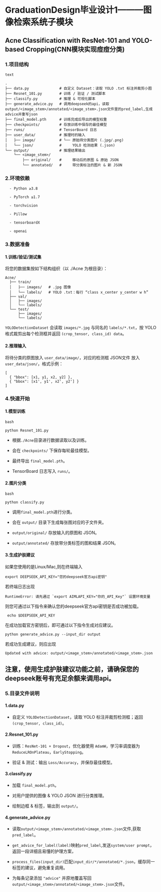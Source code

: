 # GraduationDesign毕业设计1———图像检索系统子模块
## Acne Classification with ResNet-101 and YOLO-based Cropping(CNN模块实现痘痘分类)

### 1.项目结构
`text`
```
.
├── data.py              # 自定义 Dataset：读取 YOLO .txt 标注并裁剪小图
├── Resnet_101.py        # 训练 / 验证 / 测试脚本
├── classify.py          # 推理 & 可视化脚本
├── generate_advice.py   # 调用deepseek的api，读取output/<image_stem>/annotated/<image_stem>.json文件里的pred_label,生成advice并重写json
├── final_model.pth      # 训练完成后导出的模型权重
├── checkpoints/         # 存放训练中保存的最佳模型
├── runs/                # TensorBoard 日志
├── user_data/           # 推理时的输入  
│   ├── image/           # └── 原始待分类图片 (.jpg/.png)  
│   └── json/            #     YOLO 检测结果 (.json)  
└── output/              # 推理结果输出  
    └── <image_stem>/    
        ├── original/    #     移动后的原图 & 原始 JSON  
        └── annotated/   #     带分类标注的图片 & 新 JSON  
```

### 2.环境依赖
```
  - Python ≥3.8
  
  - PyTorch ≥1.7
  
  - torchvision
  
  - Pillow
  
  - tensorboardX

  - openai
```

### 3.数据准备
####  1.训练/验证/测试集
将您的数据集按如下结构组织（以 ./Acne 为根目录）：

```
Acne/
  ├── train/
  │   ├── images/   # .jpg 图像
  │   └── labels/   # YOLO .txt：每行 “class x_center y_center w h”
  ├── val/
  │   ├── images/
  │   └── labels/
  └── test/
      ├── images/
      └── labels/
```

`YOLODetectionDataset` 会读取 `images/*.jpg` 与同名的 `labels/*.txt`，按 YOLO 格式裁剪出每个检测框并返回 `(crop_tensor, class_id) ​data`。

####  2.推理输入
将待分类的原图放入 `user_data/image/`，对应的检测框 JSON文件 放入 `user_data/json/`，格式示例：
```
[
  { "bbox": [x1, y1, x2, y2] },
  { "bbox": [x1', y1', x2', y2'] }
]
```

### 4.快速开始
#### 1.模型训练
`bash`
```
python Resnet_101.py
```
- 根据`./Acne`目录进行数据读取以及训练。
  
- 会在 `checkpoints/` 下保存每轮最佳模型。

- 最终导出 `final_model.pth`。

- TensorBoard 日志写入 `runs/`。

#### 2.图片分类

`bash`

```
python classify.py
```


- 调用`final_model.pth`进行分类。

- 会在 `output/` 目录下生成每张图对应的子文件夹。

- `output/original/` 存放输入的原图和 JSON。

- `output/annotated/` 存放带分类标签的图和结果 JSON。

#### 3.生成护肤建议

如果您使用的是Linux/Mac,则在终端输入

```
export DEEPSEEK_API_KEY="您的deepseek官方api密钥"
```
若终端日志出现
```
RuntimeError: 请先通过 `export AIMLAPI_KEY="你的_API_Key"` 设置环境变量
```

则您可通过以下指令来确认您的deepseek官方api密钥是否成功被加载。


```
 echo $DEEPSEEK_API_KEY
```

在成功加载官方密钥后，即可通过以下指令生成对应建议。

```
python generate_advice.py --input_dir output
```


若成功生成建议，则应出现

```
Updated with advice: output/<image_stem>/annotated/<image_stem>.json
```


## 注意，使用生成护肤建议功能之前，请确保您的deepseek账号有充足余额来调用api。

### 5.目录文件说明
#### 1.data.py
- 自定义 `YOLODetectionDataset`，读取 YOLO 标注并裁剪检测框；返回 `(crop_tensor, class_id)`。

#### 2.Resnet_101.py

- 训练：`ResNet-101 + Dropout`，优化器使用 `AdamW`，学习率调度器为 `ReduceLROnPlateau`，`EarlyStopping`。

- 验证 & 测试：输出 `Loss/Accuracy`，并保存最佳模型。

#### 3.classify.py

- 加载 `final_model.pth`。

- 对用户提供的图像 & YOLO JSON 进行分类推理。

- 绘制边框 & 标签，输出到 `output/`。

#### 4.generate_advice.py

- 读取`output/<image_stem>/annotated/<image_stem>.json`文件,获取`pred_label`。

- `get_advice_for_label(label)`映射`pred_label`,发送`system/user prompt`，返回一段详细且易懂的护理方案，

- `process_files(input_dir)`匹配`input_dir/*/annotated/*.json`，缓存同一标签的建议，避免重复调用。

- 为每条记录添加 `"advice"` 并原地覆盖写回`output/<image_stem>/annotated/<image_stem>.json`文件。


























